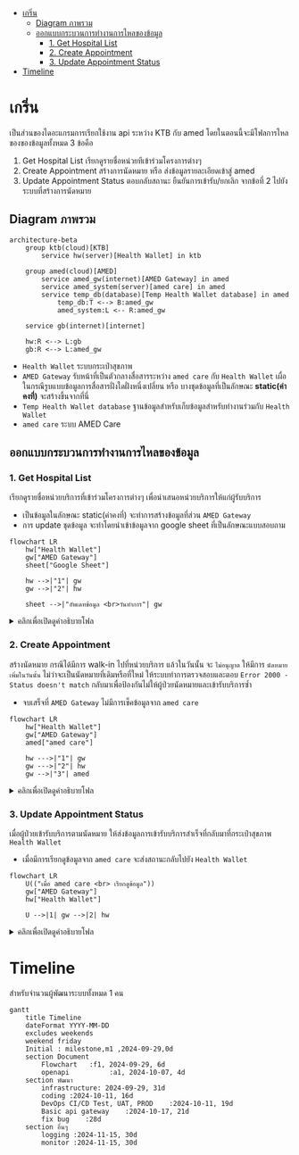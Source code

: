 - [เกริ่น](#เกริ่น)
  - [Diagram ภาพรวม](#diagram-ภาพรวม)
  - [ออกแบบกระบวนการทำงานการไหลของข้อมูล](#ออกแบบกระบวนการทำงานการไหลของข้อมูล)
    - [1. Get Hospital List](#1-get-hospital-list)
    - [2. Create Appointment](#2-create-appointment)
    - [3. Update Appointment Status](#3-update-appointment-status)
- [Timeline](#timeline)

# เกริ่น
เป็นส่วนของไดอะแกรมการเรียกใช้งาน api ระหว่าง KTB กับ amed โดยในตอนนี้จะมีโฟลการไหลของของข้อมูลทั้งหมด 3 ข้อคือ
1. Get Hospital List เรียกดูรายชื่อหน่วยทีเข้าร่วมโครงการต่างๆ
2. Create Appointment สร้างการนัดหมาย หรือ ส่งข้อมูลรายละเอียดเข้าสู่ amed
3. Update Appointment Status ตอบกลับสถานะ ยืนยันการเข้ารับ/ยกเลิก จากข้อที่ 2 ไปยังระบบที่สร้างการนัดหมาย

## Diagram ภาพรวม
```mermaid
architecture-beta
    group ktb(cloud)[KTB]
        service hw(server)[Health Wallet] in ktb

    group amed(cloud)[AMED]
        service amed_gw(internet)[AMED Gateway] in amed
        service amed_system(server)[amed care] in amed
        service temp_db(database)[Temp Health Wallet database] in amed
            temp_db:T <--> B:amed_gw
            amed_system:L <-- R:amed_gw

    service gb(internet)[internet]

    hw:R <--> L:gb
    gb:R <--> L:amed_gw
```
- `Health Wallet` ระบบกระเป๋าสุขภาพ
- `AMED Gateway` รับหน้าที่เป็นตัวกลางสื่อสารระหว่าง `amed care` กับ `Health Wallet` เผื่อในกรณีรูบแบบข้อมูลการสื่อสารฝั่งใดฝั่งหนึ่งเปลี่ยน หรือ บางชุดข้อมูลที่เป็นลักษณะ **static(ค่าคงที่)** จะสร้างขึ้นจากที่นี่
- `Temp Health Wallet database` ฐานข้อมูลสำหรับเก็บข้อมูลสำหรับทำงานร่วมกับ `Health Wallet` 
- `amed care` ระบบ AMED Care

## ออกแบบกระบวนการทำงานการไหลของข้อมูล
### 1. Get Hospital List
เรียกดูรายชื่อหน่วยบริการที่เข้าร่วมโครงการต่างๆ เพื่อนำเสนอหน่วยบริการให้แก่ผู้รับบริการ
- เป็นข้อมูลในลักษณะ static(ค่าคงที่) จะทำการสร้างข้อมูลที่ส่วน `AMED Gateway`
- การ update ชุดข้อมูล จะทำโดยนำเข้าข้อมูลจาก google sheet ที่เป็นลักษณะแบบสอบถาม
```mermaid
flowchart LR
    hw["Health Wallet"]
    gw["AMED Gateway"]
    sheet["Google Sheet"]

    hw -->|"1"| gw
    gw -->|"2"| hw

    sheet -->|"อัพเดทข้อมูล <br>วันทำการ"| gw
```
<details>
<summary>คลิกเพื่อเปิดดูคำอธิบายโฟล</summary>
<ol type="1">
    <li>Health Wallet ส่งคำขอข้อมูล Get Hospital List เข้ามายัง AMED Gateway</li>
    <li>AMED Gateway ทำการคืนข้อมูลรายชื่อหน่วยบริการที่เข้าร่วมโครงการ</li>
</ol> 
</details>

### 2. Create Appointment
สร้างนัดหมาย กรณีได้มีการ walk-in ไปที่หน่วยบริการ แล้วในวันนั้น จะ `ไม่อนุญาต` ให้มีการ `นัดหมายเพิ่มในวันนั้น` ไม่ว่าจะเป็นนัดหมายที่เดิมหรือที่ใหม่ ให้ระบบทำการตรวจสอบและตอบ `Error 2000 - Status doesn't match` กลับมาเพื่อป้องกันไม่ให้ผู้ป่วยนัดหมายและเข้ารับบริการซ้ำ

- จบเสร็จที่ `AMED Gateway` ไม่มีการเช็คข้อมูลจาก `amed care`

```mermaid
flowchart LR
    hw["Health Wallet"]
    gw["AMED Gateway"]
    amed["amed care"]

    hw --->|"1"| gw
    gw --->|"2"| hw
    gw -->|"3"| amed
```
<details>
<summary>คลิกเพื่อเปิดดูคำอธิบายโฟล</summary>
<ol type="1">
    <li>Health Wallet ส่งข้อมูลสร้างนัดหมายเข้าระบบ AMED Gateway</li>
    <li>AMED Gateway ทำการสร้างนัดหมายและบันทึกรายระเอียดข้อมูล</li>
    <li>amed care มีการเรียกดูข้อมูลโดยมี input เป็น [เลขบัตร]</li>
</ol> 
</details>


### 3. Update Appointment Status
เมื่อผู้ป่วยเข้ารับบริการตามนัดหมาย ให้ส่งข้อมูลการเข้ารับบริการสำเร็จที่กลับมาที่กระเป๋าสุขภาพ `Health Wallet `

- เมื่อมีการเรียกดูข้อมูลจาก `amed care` จะส่งสถานะกลับไปยัง `Health Wallet`

```mermaid
flowchart LR
    U(("เมื่อ amed care <br> เรียกดูข้อมูล"))
    gw["AMED Gateway"]
    hw["Health Wallet"]

    U -->|1| gw -->|2| hw
```
<details>
<summary>คลิกเพื่อเปิดดูคำอธิบายโฟล</summary>
<ol type="1">
    <li>เมื่อ amed care มีการเรียกดูข้อมูลคนที่มีการ จองคิวไว้ระบบที่ AMED Gateway ระบบจะเริ่มกระบวนการ ส่งสถานะกลับไปยัง Health Wallet</li>
    <li>ส่งสถานะรับบริการกลับไปยัง Health Wallet</li>
</ol> 
</details>

# Timeline
สำหรับจำนวนผู้พัฒนาระบบทั้งหมด 1 คน
```mermaid
gantt
    title Timeline
    dateFormat YYYY-MM-DD
    excludes weekends
    weekend friday
    Initial : milestone,m1 ,2024-09-29,0d
    section Document
        Flowchart   :f1, 2024-09-29, 6d
        openapi          :a1, 2024-10-07, 4d
    section พัฒนา
        infrastructure: 2024-09-29, 31d
        coding :2024-10-11, 16d
        DevOps CI/CD Test, UAT, PROD    :2024-10-11, 19d
        Basic api gateway    :2024-10-17, 21d
        fix bug    :28d
    section อื่นๆ
        logging :2024-11-15, 30d
        monitor :2024-11-15, 30d
```